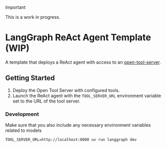 > [!IMPORTANT]  
> This is a work in progress.

# LangGraph ReAct Agent Template (WIP)

A template that deploys a ReAct agent with access to an [open-tool-server](https://github.com/langchain-ai/open-tool-server/).

## Getting Started

1. Deploy the Open Tool Server with configured tools.
2. Launch the ReAct agent with the `TOOL_SERVER_URL` environment variable set to the URL of the tool server.


### Development

Make sure that you also include any necessary environment variables related to models

```shell
TOOL_SERVER_URL=http://localhost:8000 uv run langgraph dev
```
